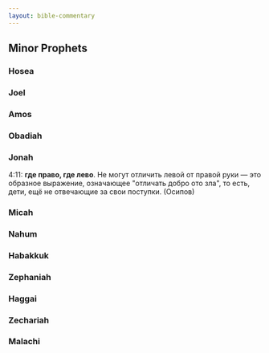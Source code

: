 ```yaml
---
layout: bible-commentary
---
```



## Minor Prophets




















### Hosea




















### Joel




















### Amos




















### Obadiah




















### Jonah

4:11: **где право, где лево**. Не могут отличить левой от правой руки — это образное выражение, означающее "отличать добро ото зла", то есть, дети, ещё не отвечающие за свои поступки. (Осипов)




















### Micah




















### Nahum




















### Habakkuk




















### Zephaniah




















### Haggai




















### Zechariah




















### Malachi

